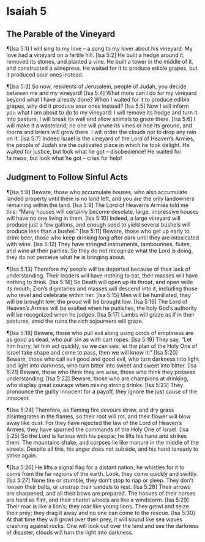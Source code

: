 # Isaiah 5

## The Parable of the Vineyard
¶[Isa 5:1] I will sing to my love – a song to my lover about his vineyard. My love had a vineyard on a fertile hill.
[Isa 5:2] He built a hedge around it, removed its stones, and planted a vine. He built a tower in the middle of it, and constructed a winepress. He waited for it to produce edible grapes, but it produced sour ones instead.

¶[Isa 5:3] So now, residents of Jerusalem, people of Judah, you decide between me and my vineyard!
[Isa 5:4] What more can I do for my vineyard beyond what I have already done? When I waited for it to produce edible grapes, why did it produce sour ones instead?
[Isa 5:5] Now I will inform you what I am about to do to my vineyard: I will remove its hedge and turn it into pasture, I will break its wall and allow animals to graze there.
[Isa 5:6] I will make it a wasteland; no one will prune its vines or hoe its ground, and thorns and briers will grow there. I will order the clouds not to drop any rain on it.
[Isa 5:7] Indeed Israel is the vineyard of the Lord of Heaven’s Armies, the people of Judah are the cultivated place in which he took delight. He waited for justice, but look what he got – disobedience! He waited for fairness, but look what he got – cries for help!

## Judgment to Follow Sinful Acts
¶[Isa 5:8] Beware, those who accumulate houses, who also accumulate landed property until there is no land left, and you are the only landowners remaining within the land.
[Isa 5:9] The Lord of Heaven’s Armies told me this: “Many houses will certainly become desolate, large, impressive houses will have no one living in them.
[Isa 5:10] Indeed, a large vineyard will produce just a few gallons, and enough seed to yield several bushels will produce less than a bushel.”
[Isa 5:11] Beware, those who get up early to drink beer, those who keep drinking long after dark until they are intoxicated with wine.
[Isa 5:12] They have stringed instruments, tambourines, flutes, and wine at their parties. So they do not recognize what the Lord is doing, they do not perceive what he is bringing about.

¶[Isa 5:13] Therefore my people will be deported because of their lack of understanding. Their leaders will have nothing to eat, their masses will have nothing to drink.
[Isa 5:14] So Death will open up its throat, and open wide its mouth; Zion’s dignitaries and masses will descend into it, including those who revel and celebrate within her.
[Isa 5:15] Men will be humiliated, they will be brought low; the proud will be brought low.
[Isa 5:16] The Lord of Heaven’s Armies will be exalted when he punishes, the holy God’s authority will be recognized when he judges.
[Isa 5:17] Lambs will graze as if in their pastures, amid the ruins the rich sojourners will graze.

¶[Isa 5:18] Beware, those who pull evil along using cords of emptiness are as good as dead, who pull sin as with cart ropes.
[Isa 5:19] They say, “Let him hurry, let him act quickly, so we can see; let the plan of the Holy One of Israel take shape and come to pass, then we will know it!”
[Isa 5:20] Beware, those who call evil good and good evil, who turn darkness into light and light into darkness, who turn bitter into sweet and sweet into bitter.
[Isa 5:21] Beware, those who think they are wise, those who think they possess understanding.
[Isa 5:22] Beware, those who are champions at drinking, who display great courage when mixing strong drinks.
[Isa 5:23] They pronounce the guilty innocent for a payoff, they ignore the just cause of the innocent.

¶[Isa 5:24] Therefore, as flaming fire devours straw, and dry grass disintegrates in the flames, so their root will rot, and their flower will blow away like dust. For they have rejected the law of the Lord of Heaven’s Armies, they have spurned the commands of the Holy One of Israel.
[Isa 5:25] So the Lord is furious with his people; he lifts his hand and strikes them. The mountains shake, and corpses lie like manure in the middle of the streets. Despite all this, his anger does not subside, and his hand is ready to strike again.

¶[Isa 5:26] He lifts a signal flag for a distant nation, he whistles for it to come from the far regions of the earth. Look, they come quickly and swiftly.
[Isa 5:27] None tire or stumble, they don’t stop to nap or sleep. They don’t loosen their belts, or unstrap their sandals to rest.
[Isa 5:28] Their arrows are sharpened, and all their bows are prepared. The hooves of their horses are hard as flint, and their chariot wheels are like a windstorm.
[Isa 5:29] Their roar is like a lion’s; they roar like young lions. They growl and seize their prey; they drag it away and no one can come to the rescue.
[Isa 5:30] At that time they will growl over their prey, it will sound like sea waves crashing against rocks. One will look out over the land and see the darkness of disaster, clouds will turn the light into darkness.
